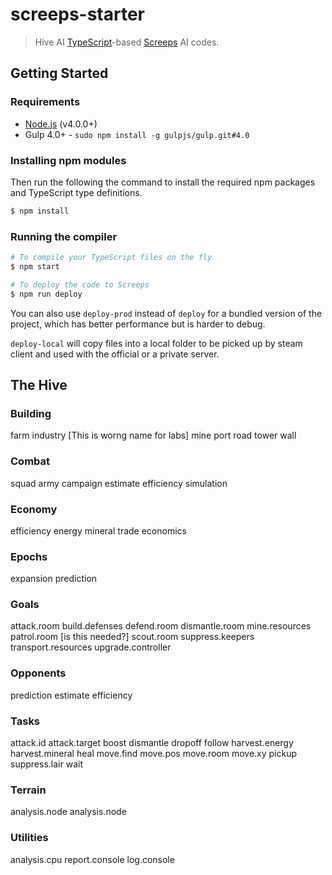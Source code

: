 # screeps-starter

> Hive AI [TypeScript](http://www.typescriptlang.org/)-based [Screeps](https://screeps.com/) AI codes.


## Getting Started

### Requirements

* [Node.js](https://nodejs.org/en/) (v4.0.0+)
* Gulp 4.0+ - `sudo npm install -g gulpjs/gulp.git#4.0`

### Installing npm modules

Then run the following the command to install the required npm packages and TypeScript type definitions.

```bash
$ npm install
```

### Running the compiler

```bash
# To compile your TypeScript files on the fly
$ npm start

# To deploy the code to Screeps
$ npm run deploy
```

You can also use `deploy-prod` instead of `deploy` for a bundled version of the project, which has better performance but is harder to debug.

`deploy-local` will copy files into a local folder to be picked up by steam client and used with the official or a private server.

## The Hive

### Building
farm
industry [This is worng name for labs]
mine
port
road
tower
wall
### Combat
squad
army
campaign
estimate
efficiency
simulation
### Economy
efficiency
energy
mineral
trade
economics
### Epochs
expansion
prediction
### Goals
attack.room
build.defenses
defend.room
dismantle.room
mine.resources
patrol.room [is this needed?]
scout.room
suppress.keepers
transport.resources
upgrade.controller
### Opponents
prediction
estimate
efficiency
### Tasks
attack.id
attack.target
boost
dismantle
dropoff
follow
harvest.energy
harvest.mineral
heal
move.find
move.pos
move.room
move.xy
pickup
suppress.lair
wait
### Terrain
analysis.node
analysis.node
### Utilities
analysis.cpu
report.console
log.console
